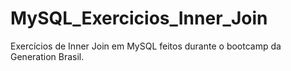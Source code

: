 # MySQL_Exercicios_Inner_Join
Exercícios de Inner Join em MySQL feitos durante o bootcamp da Generation Brasil.
